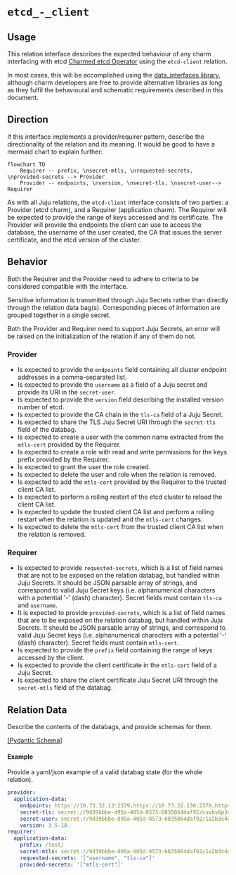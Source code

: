 # `etcd_-_client`

## Usage

This relation interface describes the expected behaviour of any charm interfacing with etcd [Charmed etcd Operator](https://github.com/canonical/charmed-etcd-operator) using the `etcd-client` relation.  

In most cases, this will be accomplished using the [data_interfaces library](https://github.com/canonical/data-platform-libs/blob/main/lib/charms/data_platform_libs/v0/data_interfaces.py), although charm developers are free to provide alternative libraries as long as they fulfil the behavioural and schematic requirements described in this document.

## Direction

If this interface implements a provider/requirer pattern, describe the directionality of the relation and its meaning.
It would be good to have a mermaid chart to explain further:

```mermaid
flowchart TD
    Requirer -- prefix, \nsecret-mtls, \nrequested-secrets, \nprovided-secrets --> Provider
    Provider -- endpoints, \nversion, \nsecret-tls, \nsecret-user--> Requirer
```

As with all Juju relations, the `etcd-client` interface consists of two parties: a Provider (etcd charm), and a Requirer (application charm). The Requirer will be expected to provide the range of keys accessed and its certificate. The Provider will provide the endpoints the client can use to access the database, the username of the user created, the CA that issues the server certificate, and the etcd version of the cluster.

## Behavior

Both the Requirer and the Provider need to adhere to criteria to be considered compatible with the interface.

Sensitive information is transmitted through Juju Secrets rather than directly through the relation data bag(s). Corresponding pieces of information are grouped together in a single secret.

Both the Provider and Requirer need to support Juju Secrets, an error will be raised on the initialization of the relation if any of them do not.

### Provider

- Is expected to provide the `endpoints` field containing all cluster endpoint addresses in a comma-separated list.
- Is expected to provide the `username` as a field of a Juju secret and provide its URI in the `secret-user`.
- Is expected to provide the `version` field describing the installed version number of etcd.
- Is expected to provide the CA chain in the `tls-ca` field of a Juju Secret.
- Is expected to share the TLS Juju Secret URI through the `secret-tls` field of the databag.
- Is expected to create a user with the common name extracted from the `mtls-cert` provided by the Requirer.
- Is expected to create a role with read and write permissions for the keys prefix provided by the Requirer.
- Is expected to grant the user the role created.
- Is expected to delete the user and role when the relation is removed.
- Is expected to add the `mtls-cert` provided by the Requirer to the trusted client CA list.
- Is expected to perform a rolling restart of the etcd cluster to reload the client CA list.
- Is expected to update the trusted client CA list and perform a rolling restart when the relation is updated and the `mtls-cert` changes.
- Is expected to delete the `mtls-cert` from the trusted client CA list when the relation is removed.

### Requirer

- Is expected to provide `requested-secrets`, which is a list of field names that are not to be exposed on the relation databag, but handled within Juju Secrets. It should be JSON parsable array of strings, and correspond to valid Juju Secret keys (i.e. alphanumerical characters with a potential '-' (dash) character). Secret fields must contain `tls-ca` and `username`.
- It is expected to provide `provided-secrets`, which is a list of field names that are to be exposed on the relation databag, but handled within Juju Secrets. It should be JSON parsable array of strings, and correspond to valid Juju Secret keys (i.e. alphanumerical characters with a potential '-' (dash) character). Secret fields must contain `mtls-cert`.
- Is expected to provide the `prefix` field containing the range of keys accessed by the client.
- Is expected to provide the client certificate in the `mtls-cert` field of a Juju Secret.
- Is expected to share the client certificate Juju Secret URI through the `secret-mtls` field of the databag.

## Relation Data

Describe the contents of the databags, and provide schemas for them.

[\[Pydantic Schema\]](./schema.py)

#### Example

Provide a yaml/json example of a valid databag state (for the whole relation).

```yaml
provider:
  application-data:
    endpoints: https://10.73.32.13:2379,https://10.73.32.136:2379,https://10.73.32.238:2379
    secret-tls: secret://9d39bbbe-d95a-405d-8573-6835864daf92/cuvbv6p34trs48a10a2g
    secret-user: secret://9d39bbbe-d95a-405d-8573-6835864daf92/1a2b3c4d5e6f7g8h9i0j
    version: 3.5.18
requirer:
  application-data:
    prefix: /test/
    secret-mtls: secret://9d39bbbe-d95a-405d-8573-6835864daf92/1a2b3c4d5e6f7g8h9i0j
    requested-secrets: '["username", "tls-ca"]'
    provided-secrets: '["mtls-cert"]'
```
